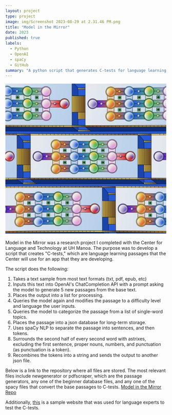 ```yaml
---
layout: project
type: project
image: img/Screenshot 2023-08-29 at 2.31.46 PM.png
title: "Model in the Mirror"
date: 2023
published: true
labels:
  - Python
  - OpenAI
  - spaCy
  - GitHub
summary: "A python script that generates C-tests for language learning purposes."
---
```


<img class="img-fluid" src="../img/Screenshot 2023-08-29 at 2.31.46 PM.png">

Model in the Mirror was a research project I completed with the Center for Language and Technology at UH Manoa. The purpose was to develop a script that creates "C-tests," which are language learning passages that the Center will use for an app that they are developing.

The script does the following:
1. Takes a text sample from most text formats (txt, pdf, epub, etc)
2. Inputs this text into OpenAI's ChatCompletion API with a prompt asking the model to generate 5 new passages from the base text.
3. Places the output into a list for processing.
4. Queries the model again and modifies the passage to a difficulty level and language the user inputs.
5. Queries the model to categorize the passage from a list of single-word topics.
6. Places the passage into a json database for long-term storage.
7. Uses spaCy NLP to separate the passage into sentences, and then tokens.
8. Surrounds the second half of every second word with astrixes, excluding the first sentence, proper nouns, numbers, and punctuation (as punctuation is a token).
9. Recombines the tokens into a string and sends the output to another json file.

Below is a link to the repository where all files are stored. The most relevant files include newgenerator or pdfscraper, which are the passage generators, any one of the beginner database files, and any one of the spacy files that convert the base passages to C-tests.
[Model in the Mirror Repo](https://github.com/llcit/model-mirror "llcit/model-mirror")

Additionally, [this](https://hushed-spiny-scaffold.glitch.me "H5P example") is a sample website that was used for language experts to test the C-tests.
